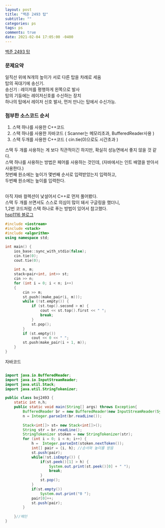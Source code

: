 ```yaml
---
layout: post
title: "백준 2493 탑"
subtitle: ""
categories: ps
tags: ps
comments: true
date: 2021-02-04 17:05:00 -0400
---
```

[백준 2493 탑](boj.kr/2493)    

### 문제요약  

일직선 위에 N개의 높이가 서로 다른 탑을 차례로 세움  
탑의 꼭대기에 송신기.  
송신기 : 레이저를 평행하게 왼쪽으로 발사   
탑의 기둥에는 레이저신호를 수신하는 장치  
하나의 탑에서 레이저 신호 발사, 먼저 만나는 탑에서 수신가능.  




### 첨부한 소스코드 순서   
1. 스택 하나를 사용한 C++코드  
2. 스택 하나를 사용한 자바코드 ( Scanner는 메모리초과, BufferedReader사용 )  
3. 스택 두개를 사용한 C++코드 (  cin.tie(0)으로도 시간초과 )  
   
스택 두 개를 사용하는 게 보다 직관적이긴 하지만, 확실히 성능면에서 좋지 않을 것 같다.  
스택 하나를 사용하는 방법은 페어를 사용하는 것인데, (자바에서는 인트 배열을 받아서 사용한다.)  
첫번째 원소에는 높이가 몇번째 순서로 입력받았는지 입력하고,  
두번째 원소에는 높이를 입력한다.  
<br>

아직 자바 컬렉션이 낯설어서 C++로 먼저 풀어봤다.  
스택 두 개를 쓰면서도 스스로 의심이 많이 돼서 구글링을 했더니,  
1,2번 코드처럼 스택 하나로 푸는 방법이 있어서 참고했다.   
[hsp1116 블로그](https://hsp1116.tistory.com/30)  

```cpp
#include <iostream>
#include <stack>
#include <algorithm>
using namespace std;

int main() {
	ios_base::sync_with_stdio(false);
	cin.tie(0);
	cout.tie(0);
	
	int n, m;
	stack<pair<int, int>> st;
	cin >> n;
	for (int i = 0; i < n; i++)
	{
		cin >> m;
		st.push((make_pair(i, m)));
		while (!st.empty()) {
			if (st.top().second > m) {
				cout << st.top().first << " ";
				break;
			}
			st.pop();
		}
		if (st.empty())
			cout << 0 << " ";
		st.push(make_pair(i + 1, m));
	}
}
```

자바코드


```java

import java.io.BufferedReader;
import java.io.InputStreamReader;
import java.util.Stack;
import java.util.StringTokenizer;

public class boj2493 {
	static int n,h; 
	public static void main(String[] args) throws Exception{
		BufferedReader br = new BufferedReader(new InputStreamReader(System.in));
		n = Integer.parseInt(br.readLine());
		
		Stack<int[]> st= new Stack<int[]>();
		String str = br.readLine(); 
		StringTokenizer stoken = new StringTokenizer(str); 
		for (int i = 0; i < n; i++) {
			h =  Integer.parseInt(stoken.nextToken());
			int[] pair = {i, h}; //순서와 높이를 받음
			st.push(pair);
			while(!st.isEmpty()) {
				if(st.peek()[1] > h) {
					System.out.print(st.peek()[0] + " ");
					break;
				}
				st.pop();
			}
			if(st.empty())
				System.out.print("0 ");
			pair[0]++;
			st.push(pair);
		}
		
	}//메인
}

```